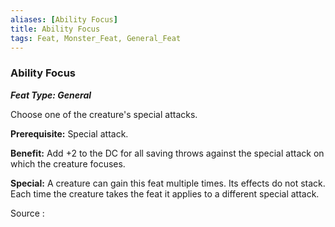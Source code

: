 ```yaml
---
aliases: [Ability Focus]
title: Ability Focus
tags: Feat, Monster_Feat, General_Feat
---
```

### Ability Focus 
***Feat Type: General***

Choose one of the creature's special attacks.

**Prerequisite:** Special attack.

**Benefit:** Add +2 to the DC for all saving throws against the special
attack on which the creature focuses.

**Special:** A creature can gain this feat multiple times. Its effects
do not stack. Each time the creature takes the feat it applies to a
different special attack.


Source :